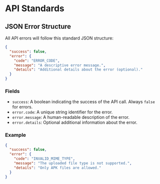# API Standards

## JSON Error Structure
All API errors will follow this standard JSON structure:

```json
{
  "success": false,
  "error": {
    "code": "ERROR_CODE",
    "message": "A descriptive error message.",
    "details": "Additional details about the error (optional)."
  }
}
```

### Fields
- `success`: A boolean indicating the success of the API call. Always `false` for errors.
- `error.code`: A unique string identifier for the error.
- `error.message`: A human-readable description of the error.
- `error.details`: Optional additional information about the error.

### Example
```json
{
  "success": false,
  "error": {
    "code": "INVALID_MIME_TYPE",
    "message": "The uploaded file type is not supported.",
    "details": "Only APK files are allowed."
  }
}
```